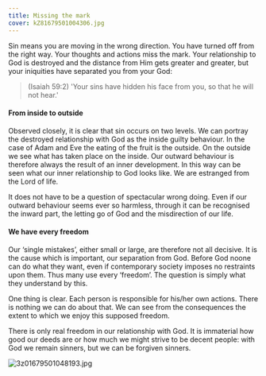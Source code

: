 ```yaml
---
title: Missing the mark
cover: kZ81679501004306.jpg
---
```


Sin means you are moving in the wrong direction. You have turned off from the right way. Your thoughts and actions miss the mark. Your relationship to God is destroyed and the distance from Him gets greater and greater, but your iniquities have separated you from your God:

> <callout>(Isaiah 59:2)</callout>
> 'Your sins have hidden his face from you, so that he will not hear.'

#### From inside to outside

Observed closely, it is clear that sin occurs on two levels. We can portray the destroyed relationship with God as the inside guilty behaviour. In the case of Adam and Eve the eating of the fruit is the outside. On the outside we see  what has taken place on the inside. Our outward behaviour is therefore always the result of an inner development. In this way can be seen what our inner relationship to God looks like. We are estranged from the Lord of life. 

It does not have to be a question of spectacular wrong doing. Even if our outward behaviour seems ever so harmless, through it can be recognised the inward part, the letting go of God and the misdirection of our life. 

#### We have every freedom

Our ‘single mistakes’, either small or large, are therefore not all decisive. It is the cause which is important, our separation from God. Before God no­one can do what they want, even if contemporary society imposes no restraints upon them. Thus many use every ‘freedom’. The question is simply what they understand by this.

One thing is clear. Each person is responsible for his/her own actions. There is nothing we can do about that. We can see from the consequences the extent to which we enjoy this supposed freedom.

There is only real freedom in our relationship with God. It is immaterial how good our deeds are or how much we might strive to be decent people: with God we remain sinners, but we can be forgiven sinners.

![3z01679501048193.jpg]()